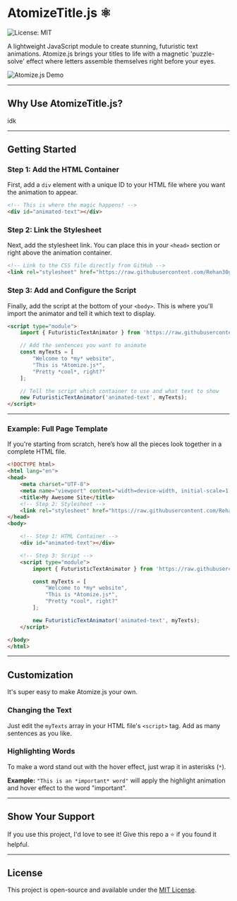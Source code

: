 # AtomizeTitle.js ⚛️

![License: MIT](https://img.shields.io/badge/License-MIT-blue.svg)

A lightweight JavaScript module to create stunning, futuristic text animations. Atomize.js brings your titles to life with a magnetic 'puzzle-solve' effect where letters assemble themselves right before your eyes.

![Atomize.js Demo](https://github.com/Rehan30g/AtomizeTitle.js/blob/main/media/preview.gif?raw=true)

---

## Why Use AtomizeTitle.js?

idk

---

## Getting Started

### Step 1: Add the HTML Container

First, add a `div` element with a unique ID to your HTML file where you want the animation to appear.

```html
<!-- This is where the magic happens! -->
<div id="animated-text"></div>
```

### Step 2: Link the Stylesheet

Next, add the stylesheet link. You can place this in your `<head>` section or right above the animation container.

```html
<!-- Link to the CSS file directly from GitHub -->
<link rel="stylesheet" href="https://raw.githubusercontent.com/Rehan30g/AtomizeTitle.js/main/style.css">
```

### Step 3: Add and Configure the Script

Finally, add the script at the bottom of your `<body>`. This is where you'll import the animator and tell it which text to display.

```html
<script type="module">
    import { FuturisticTextAnimator } from 'https://raw.githubusercontent.com/Rehan30g/AtomizeTitle.js/main/script.js';

    // Add the sentences you want to animate
    const myTexts = [
        "Welcome to *my* website",
        "This is *Atomize.js*",
        "Pretty *cool*, right?"
    ];

    // Tell the script which container to use and what text to show
    new FuturisticTextAnimator('animated-text', myTexts);
</script>
```

---

### Example: Full Page Template

If you're starting from scratch, here’s how all the pieces look together in a complete HTML file.

```html
<!DOCTYPE html>
<html lang="en">
<head>
    <meta charset="UTF-8">
    <meta name="viewport" content="width=device-width, initial-scale=1.0">
    <title>My Awesome Site</title>
    <!-- Step 2: Stylesheet -->
    <link rel="stylesheet" href="https://raw.githubusercontent.com/Rehan30g/AtomizeTitle.js/main/style.css">
</head>
<body>

    <!-- Step 1: HTML Container -->
    <div id="animated-text"></div>

    <!-- Step 3: Script -->
    <script type="module">
        import { FuturisticTextAnimator } from 'https://raw.githubusercontent.com/Rehan30g/AtomizeTitle.js/main/script.js';

        const myTexts = [
            "Welcome to *my* website",
            "This is *Atomize.js*",
            "Pretty *cool*, right?"
        ];

        new FuturisticTextAnimator('animated-text', myTexts);
    </script>

</body>
</html>
```

---

## Customization

It's super easy to make Atomize.js your own.

### Changing the Text

Just edit the `myTexts` array in your HTML file's `<script>` tag. Add as many sentences as you like.

### Highlighting Words

To make a word stand out with the hover effect, just wrap it in asterisks (`*`).

**Example:**
`"This is an *important* word"` will apply the highlight animation and hover effect to the word "important".

---

## Show Your Support

If you use this project, I'd love to see it! Give this repo a ⭐️ if you found it helpful.

---

## License

This project is open-source and available under the [MIT License](LICENSE).
